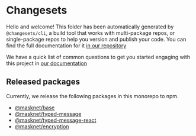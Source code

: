 # Changesets

Hello and welcome! This folder has been automatically generated by `@changesets/cli`, a build tool that works
with multi-package repos, or single-package repos to help you version and publish your code. You can
find the full documentation for it [in our repository](https://github.com/changesets/changesets)

We have a quick list of common questions to get you started engaging with this project in
[our documentation](https://github.com/changesets/changesets/blob/main/docs/common-questions.md)

## Released packages

Currently, we release the following packages in this monorepo to npm.

- [@masknet/base](../packages/base)
- [@masknet/typed-message](../packages/typed-message/base)
- [@masknet/typed-message-react](../packages/typed-message/react)
- [@masknet/encryption](../packages/encryption)
